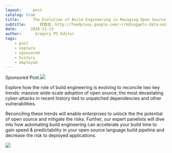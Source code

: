 ```yaml
---
layout:     post
catalog: true
title:      The Evolution of Build Engineering in Managing Open Source [Webinar Replay]
subtitle:      转载自：http://feedproxy.google.com/~r/kdnuggets-data-mining-analytics/~3/U2LZTMcg8eM/activestate-evolution-build-engineering-open-source.html
date:      2018-11-13
author:      Gregory PS Editor
tags:
    - post
    - explore
    - sponsored
    - history
    - deployed
---
```


 Sponsored Post.![](http://feedproxy.google.com/images/activestate-evolving-role-build-engineering-640.jpg)


Explore how the role of build engineering is evolving to reconcile two key trends: massive wide-scale adoption of open source; the most devastating cyber-attacks in recent history tied to unpatched dependencies and other vulnerabilities.

Reconciling these trends will enable enterprises to unlock the the potential of open source and mitigate the risks. Further, our expert panelists will dive into how automating build engineering can accelerate your build time to gain speed & predictability in your open source language build pipeline and decrease the risk to deployed applications.

![](http://feedproxy.google.com/images/activestate-watch-now-button.png)


